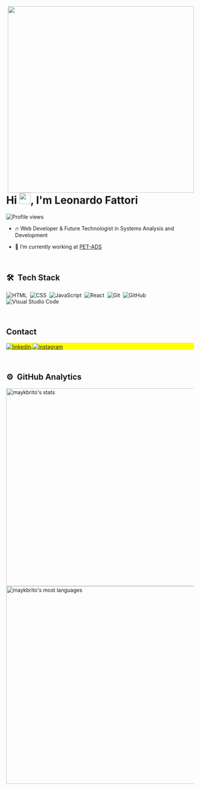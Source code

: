 <img align="right" height="500em" src="https://raw.githubusercontent.com/gist/LeonardooFattori/24c6757c38565f10e368a730530b19ca/raw/741005d02286e87f0c3b5c5a68babc35ca3fd528/githubcard.svg"/>

<h1 align="left">Hi <img src="https://raw.githubusercontent.com/kaueMarques/kaueMarques/master/hi.gif" height="30px">, I'm Leonardo Fattori</h1>

<p align="left"> <img src="https://komarev.com/ghpvc/?username=LeonardooFattori&color=red" alt="Profile views" /> </p>

- 🔥 Web Developer & Future Technologist in Systems Analysis and Development 

- 🔭 I’m currently working at [PET-ADS](https://github.com/pet-ads)

<br>

## 🛠 &nbsp;Tech Stack

![HTML](https://img.shields.io/badge/-HTML-05122A?style=flat&logo=HTML5)&nbsp;
![CSS](https://img.shields.io/badge/-CSS-05122A?style=flat&logo=CSS3&logoColor=1572B6)&nbsp;
![JavaScript](https://img.shields.io/badge/-JavaScript-05122A?style=flat&logo=javascript)&nbsp;
![React](https://img.shields.io/badge/-React-05122A?style=flat&logo=react)&nbsp;
![Git](https://img.shields.io/badge/-Git-05122A?style=flat&logo=git)&nbsp;
![GitHub](https://img.shields.io/badge/-GitHub-05122A?style=flat&logo=github)&nbsp;
![Visual Studio Code](https://img.shields.io/badge/-Visual%20Studio%20Code-05122A?style=flat&logo=visual-studio-code&logoColor=007ACC)&nbsp;

<br>

## Contact

<p align="left" style="background:yellow">
<a href="https://www.linkedin.com/in/leonardo-fattori-677438307/" target="_blank">
  <img align="center" src="https://img.shields.io/badge/-Linkedin-05122A?style=flat&logo=linkedin" alt="linkedin"/>
</a>
<a href="https://www.instagram.com/leonardofattori07/" target="_blank">
 <img align="center" src="https://img.shields.io/badge/-leonardofattori07-05122A?style=flat&logo=instagram" alt="instagram"/>
</a>
</p>

<br>

## ⚙️ &nbsp;GitHub Analytics

<p align="left">
<img width="530em" src="https://github-readme-stats.vercel.app/api?username=LeonardooFattori&show_icons=true&theme=vision-friendly-dark" alt="maykbrito's stats"/>
<img width="530em" src="https://github-readme-stats.vercel.app/api/top-langs/?username=LeonardooFattori&layout=compact&theme=vision-friendly-dark" alt="maykbrito's most languages"/>
</p>
